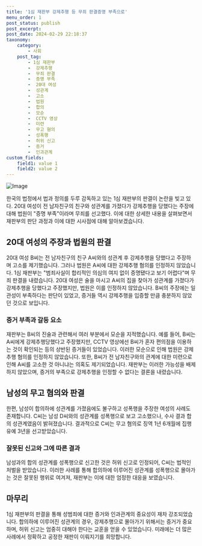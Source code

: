 ```yaml
---
title: '1심 재판부 강제추행 등 무죄 판결증명 부족으로'
menu_order: 1
post_status: publish
post_excerpt: 
post_date: 2024-02-29 22:18:37
taxonomy:
    category:
        - 사회
    post_tag:
        - 1심 재판부
        -  강제추행
        -  무죄 판결
        -  증명 부족
        -  20대 여성
        -  성관계
        -  고소
        -  법원
        -  합의
        -  모순
        -  CCTV 영상
        -  미련
        -  무고 혐의
        -  성폭행
        -  허위 신고
        -  증거
        -  인과관계
custom_fields:
    field1: value 1
    field2: value 2
---
```


![Image](https://imgnews.pstatic.net/image/022/2024/02/28/20240228513285_20240229064701616.jpg?type=w647)

한국의 법정에서 법과 정의를 두루 감독하고 있는 1심 재판부의 판결이 논란을 빚고 있다. 20대 여성이 전 남자친구의 친구와 성관계를 가졌다가 강제추행을 당했다는 주장에 대해 법원이 "증명 부족"이라며 무죄를 선고했다. 이에 대한 상세한 내용을 살펴보면서 재판부의 판단 과정과 이에 대한 시사점에 대해 알아보겠습니다.
## 20대 여성의 주장과 법원의 판결
20대 여성 B씨는 전 남자친구의 친구 A씨와의 성관계 후 강제추행을 당했다고 주장하며 고소를 제기했습니다. 그러나 법원은 A씨에 대한 강제추행 혐의를 인정하지 않았습니다. 1심 재판부는 "범죄사실이 합리적인 의심의 여지 없이 증명됐다고 보기 어렵다"며 무죄 판결을 내렸습니다.
20대 여성은 술을 마시고 A씨의 집을 찾아가 성관계를 가졌다가 강제추행을 당했다고 주장했지만, 법원은 이를 인정하지 않았습니다. B씨의 주장에는 일관성이 부족하다는 판단이 있었고, 증거들 역시 강제추행을 입증할 만큼 충분하지 않았던 것으로 보입니다.
### 증거 부족과 갈등 요소
재판부는 B씨의 진술과 관련해서 여러 부분에서 모순을 지적했습니다. 예를 들어, B씨는 A씨에게 강제추행당했다고 주장했지만, CCTV 영상에선 B씨가 혼자 편의점을 이용하는 것이 확인되는 등의 상반된 증거들이 있었습니다. 이러한 모순으로 인해 법원은 강제추행 혐의를 인정하지 않았습니다.
또한, B씨가 전 남자친구와의 관계에 대한 미련으로 인해 A씨를 고소한 것 아니냐는 의혹도 제기되었습니다. 재판부는 이러한 가능성을 배제하지 않았으며, 증거의 부족으로 강제추행을 인정할 수 없다는 결론을 내렸습니다.
## 남성의 무고 혐의와 판결
한편, 남성이 합의하에 성관계를 가졌음에도 불구하고 성폭행을 주장한 여성의 사례도 존재합니다. C씨는 남성 D씨와의 성관계를 성폭행으로 보고 고소했으나, 수사 결과 합의 성관계였음이 밝혀졌습니다. 결과적으로 C씨는 무고 혐의로 징역 1년 6개월에 집행유예 3년을 선고받았습니다.
### 잘못된 신고와 그에 따른 결과
남성과의 합의 성관계를 성폭행으로 신고한 것은 허위 신고로 인정되어, C씨는 법적인 처벌을 받았습니다. 이러한 사례를 통해 합의하에 이루어진 성관계를 성폭행으로 몰아가는 것은 잘못된 행위로 여겨져, 재판부는 이에 대한 엄정한 대응을 보였습니다.
## 마무리
1심 재판부의 판결을 통해 성범죄에 대한 증거와 인과관계의 중요성이 재차 강조되었습니다. 합의하에 이루어진 성관계의 경우, 강제추행으로 몰아가기 위해서는 증거가 중요하며, 허위 신고는 엄중히 대해야 한다는 교훈을 얻을 수 있었습니다. 미래에는 더 많은 사례에서 정확하고 공정한 재판이 이뤄지기를 희망합니다.
